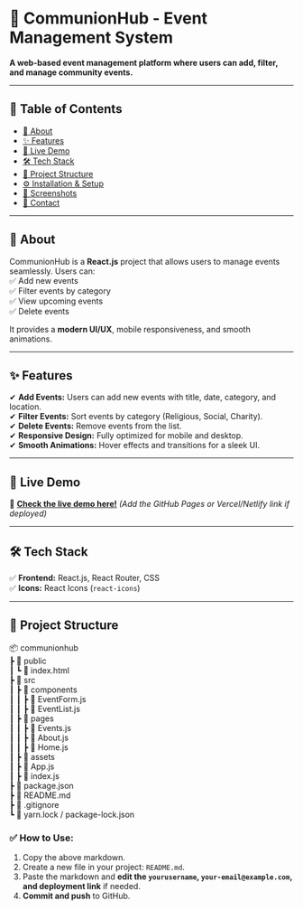 # 📌 CommunionHub - Event Management System  
**A web-based event management platform where users can add, filter, and manage community events.**  

---

## 📜 Table of Contents
- [📌 About](#-about)
- [✨ Features](#-features)
- [🚀 Live Demo](#-live-demo)
- [🛠️ Tech Stack](#️-tech-stack)
- [📂 Project Structure](#-project-structure)
- [⚙️ Installation & Setup](#-installation--setup)
- [📸 Screenshots](#-screenshots)
- [📧 Contact](#-contact)

---

## 📌 About  
CommunionHub is a **React.js** project that allows users to manage events seamlessly. Users can:  
✅ Add new events  
✅ Filter events by category  
✅ View upcoming events  
✅ Delete events  

It provides a **modern UI/UX**, mobile responsiveness, and smooth animations.

---

## ✨ Features  
✔ **Add Events:** Users can add new events with title, date, category, and location.  
✔ **Filter Events:** Sort events by category (Religious, Social, Charity).  
✔ **Delete Events:** Remove events from the list.  
✔ **Responsive Design:** Fully optimized for mobile and desktop.  
✔ **Smooth Animations:** Hover effects and transitions for a sleek UI.  

---

## 🚀 Live Demo  
🔗 **[Check the live demo here!](#https://communionhub-indol.vercel.app/)** *(Add the GitHub Pages or Vercel/Netlify link if deployed)*  

---

## 🛠️ Tech Stack  
✅ **Frontend:** React.js, React Router, CSS  
✅ **Icons:** React Icons (`react-icons`)  

---

## 📂 Project Structure
📦 communionhub  
 ┣ 📂 public  
 ┃ ┗ 📜 index.html  
 ┣ 📂 src  
 ┃ ┣ 📂 components  
 ┃ ┃ ┣ 📜 EventForm.js  
 ┃ ┃ ┣ 📜 EventList.js  
 ┃ ┣ 📂 pages  
 ┃ ┃ ┣ 📜 Events.js  
 ┃ ┃ ┣ 📜 About.js  
 ┃ ┃ ┣ 📜 Home.js  
 ┃ ┣ 📂 assets  
 ┃ ┣ 📜 App.js  
 ┃ ┣ 📜 index.js  
 ┣ 📜 package.json  
 ┣ 📜 README.md  
 ┣ 📜 .gitignore  
 ┗ 📜 yarn.lock / package-lock.json  


### ✅ How to Use:
1. Copy the above markdown.
2. Create a new file in your project: `README.md`.
3. Paste the markdown and **edit the `yourusername`, `your-email@example.com`, and deployment link** if needed.
4. **Commit and push** to GitHub.  
